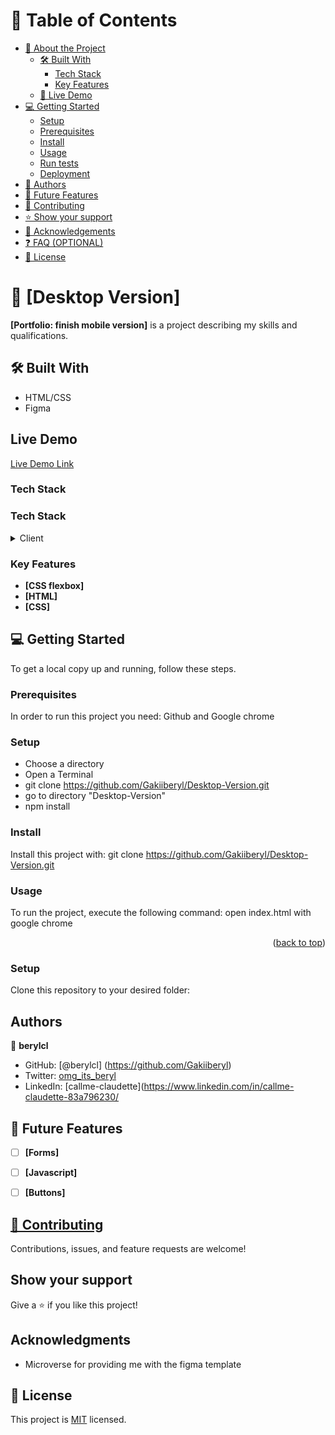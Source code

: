 <a name="readme-top"></a>

# 📗 Table of Contents

- [📖 About the Project](#about-project)
  - [🛠 Built With](#built-with)
    - [Tech Stack](#tech-stack)
    - [Key Features](#key-features)
  - [🚀 Live Demo](#live-demo)
- [💻 Getting Started](#getting-started)
  - [Setup](#setup)
  - [Prerequisites](#prerequisites)
  - [Install](#install)
  - [Usage](#usage)
  - [Run tests](#run-tests)
  - [Deployment](#triangular_flag_on_post-deployment)
- [👥 Authors](#authors)
- [🔭 Future Features](#future-features)
- [🤝 Contributing](#contributing)
- [⭐️ Show your support](#support)
- [🙏 Acknowledgements](#acknowledgements)
- [❓ FAQ (OPTIONAL)](#faq)
- [📝 License](#license)

<!-- PROJECT DESCRIPTION -->

# 📖 [Desktop Version] <a name="about-project"></a>



**[Portfolio: finish mobile version]** is a project describing my skills and qualifications.

## 🛠 Built With <a name="built-with"></a>

- HTML/CSS
- Figma

## Live Demo

[Live Demo Link](https://berylcl.github.io/Desktop-Version/)
### Tech Stack <a name="tech-stack"></a>
### Tech Stack <a name="tech-stack"></a>

<details>
  <summary>Client</summary>
  <ul>
    <li><a href="https://reactjs.org/">React.js</a></li>
  </ul>
</details>

### Key Features <a name="key-features"></a>



- **[CSS flexbox]**
- **[HTML]**
- **[CSS]**

## 💻 Getting Started <a name="getting-started"></a>


To get a local copy up and running, follow these steps.

### Prerequisites

In order to run this project you need: Github and Google chrome

### Setup
- Choose a directory
- Open a Terminal
- git clone https://github.com/Gakiiberyl/Desktop-Version.git
- go to directory "Desktop-Version"
- npm install


### Install

Install this project with:  git clone https://github.com/Gakiiberyl/Desktop-Version.git


### Usage

To run the project, execute the following command: open index.html with google chrome

<p align="right">(<a href="#readme-top">back to top</a>)</p>


### Setup

Clone this repository to your desired folder:


## Authors

👤 **berylcl**

- GitHub: [@berylcl] (https://github.com/Gakiiberyl)
- Twitter: [omg_its_beryl](https://twitter.com/omg_its_beryl)
- LinkedIn: [callme-claudette](https://www.linkedin.com/in/callme-claudette-83a796230/

## 🔭 Future Features <a name="future-features"></a>



- [ ] **[Forms]**
- [ ] **[Javascript]**
- [ ] **[Buttons]**


## [🤝 Contributing](#contributing)

Contributions, issues, and feature requests are welcome!


## Show your support

Give a ⭐️ if you like this project!

## Acknowledgments

- Microverse for providing me with the figma template

## 📝 License

This project is [MIT](./LICENSE) licensed.
